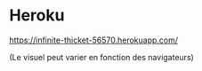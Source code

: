 
# Heroku 

 https://infinite-thicket-56570.herokuapp.com/
 
 (Le visuel peut varier en fonction des navigateurs)
 

 
